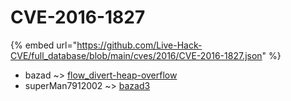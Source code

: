 # CVE-2016-1827
{% embed url="https://github.com/Live-Hack-CVE/full_database/blob/main/cves/2016/CVE-2016-1827.json" %}

* bazad ~> [flow_divert-heap-overflow](https://www.alice-snow.ru/2016/database/cve-2016-1827/flow_divert-heap-overflow-bazad)
* superMan7912002 ~> [bazad3](https://www.alice-snow.ru/2016/database/cve-2016-1827/bazad3-superman7912002)